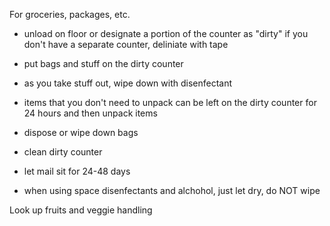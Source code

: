 For groceries, packages, etc.

- unload on floor or designate a portion of the counter as "dirty" if you don't have a separate counter, deliniate with tape
- put bags and stuff on the dirty counter
- as you take stuff out, wipe down with disenfectant
- items that you don't need to unpack can be left on the dirty counter for 24 hours and then unpack items
- dispose or wipe down bags
- clean dirty counter

- let mail sit for 24-48 days

- when using space disenfectants and alchohol, just let dry, do NOT wipe


Look up fruits and veggie handling
